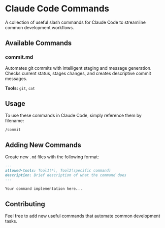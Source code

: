 # Claude Code Commands

A collection of useful slash commands for Claude Code to streamline common development workflows.

## Available Commands

### commit.md
Automates git commits with intelligent staging and message generation. Checks current status, stages changes, and creates descriptive commit messages.

**Tools:** `git`, `cat`

## Usage

To use these commands in Claude Code, simply reference them by filename:

```
/commit
```

## Adding New Commands

Create new `.md` files with the following format:

```markdown
---
allowed-tools: Tool1(*), Tool2(specific command)
description: Brief description of what the command does
---

Your command implementation here...
```

## Contributing

Feel free to add new useful commands that automate common development tasks.